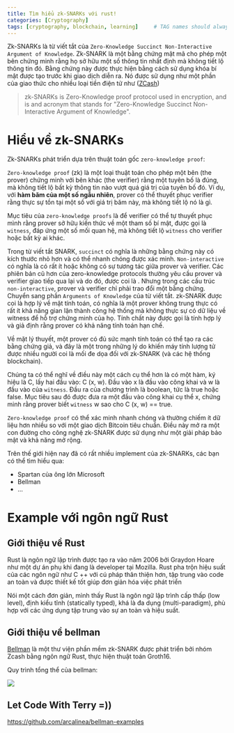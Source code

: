 ```yaml
---
title: Tìm hiểu zk-SNARKs với rust!
categories: [Cryptography]
tags: [cryptography, blockchain, learning]     # TAG names should always be lowercase
---
```


Zk-SNARKs là từ viết tắt của `Zero-Knowledge Succinct Non-Interactive Argument of Knowledge`. Zk-SNARK là một bằng chứng mật mã cho phép một bên chứng minh rằng họ sở hữu một số thông tin nhất định mà không tiết lộ thông tin đó.
Bằng chứng này được thực hiện bằng cách sử dụng khóa bí mật được tạo trước khi giao dịch diễn ra. Nó được sử dụng như một phần của giao thức cho nhiều loại tiền điện tử như ([ZCash](https://z.cash/))

> zk-SNARKs is Zero-Knowledge proof protocol used in encryption, and is and acronym that stands for "Zero-Knowledge Succinct Non-Interactive Argument of Knowledge". 

# Hiểu về zk-SNARKs
Zk-SNARKs phát triển dựa trên thuật toán gốc `zero-knowledge proof`:

`Zero-knowledge proof` (zk) là một loại thuật toán cho phép một bên (the prover) chứng minh với bên khác (the verifier) rằng một tuyên bố là đúng, mà không tiết lộ bất kỳ thông tin nào vượt quá giá trị của tuyên bố đó. Ví dụ, với <b>hàm băm của một số ngẫu nhiên</b>, prover có thể thuyết phục verifier rằng thực sự tồn tại một số với giá trị băm này, mà không tiết lộ nó là gì.

Mục tiêu của `zero-knowledge proofs` là để verifier có thể tự thuyết phục mình rằng prover sở hữu kiến thức về một tham số bí mật, được gọi là `witness`, đáp ứng một số mối quan hệ, mà không tiết lộ `witness` cho verifier hoặc bất kỳ ai khác.

Trong từ viết tắt SNARK, `succinct` có nghĩa là những bằng chứng này có kích thước nhỏ hơn và có thể nhanh chóng được xác minh. `Non-interactive` có nghĩa là có rất ít hoặc không có sự tương tác giữa prover và verifier. Các phiên bản cũ hơn của zero-knowledge protocols thường yêu cầu prover và verifier giao tiếp qua lại và do đó, được coi là . Nhưng trong các cấu trúc `non-interactive`, prover và verifier chỉ phải trao đổi một bằng chứng. Chuyển sang phần `Arguments of Knowledge` của từ viết tắt. zk-SNARK được coi là hợp lý về mặt tính toán, có nghĩa là một prover không trung thực có rất ít khả năng gian lận thành công hệ thống mà không thực sự có dữ liệu về witness để hỗ trợ chứng minh của họ. Tính chất này được gọi là tính hợp lý và giả định rằng prover có khả năng tính toán hạn chế.

Về mặt lý thuyết, một prover có đủ sức mạnh tính toán có thể tạo ra các bằng chứng giả, và đây là một trong những lý do khiến máy tính lượng tử được nhiều người coi là mối đe dọa đối với zk-SNARK (và các hệ thống blockchain).

Chúng ta có thể nghĩ về điều này một cách cụ thể hơn là có một hàm, ký hiệu là C, lấy hai đầu vào: C (x, w). Đầu vào x là đầu vào công khai và w là đầu vào của `witness`. Đầu ra của chương trình là boolean, tức là true hoặc false. Mục tiêu sau đó được đưa ra một đầu vào công khai cụ thể x, chứng minh rằng prover biết `witness` w sao cho C (x, w) == true.

`Zero-knowledge proof` có thể xác minh nhanh chóng và thường chiếm ít dữ liệu hơn nhiều so với một giao dịch Bitcoin tiêu chuẩn. Điều này mở ra một con đường cho công nghệ zk-SNARK được sử dụng như một giải pháp bảo mật và khả năng mở rộng.

Trên thế giới hiện nay đã có rất nhiều implement của zk-SNARKs, các bạn có thể tìm hiểu qua:
- <a herf="https://github.com/microsoft/Spartan">Spartan của ông lớn Microsoft</a>
- <a herf="https://github.com/zkcrypto/bellman">Bellman</a>
- ...

# Example với ngôn ngữ Rust

## Giới thiệu về Rust

Rust là ngôn ngữ lập trình được tạo ra vào năm 2006 bởi Graydon Hoare như một dự án phụ khi đang là developer tại Mozilla.  Rust pha trộn hiệu suất của các ngôn ngữ như C ++ với cú pháp thân thiện hơn, tập trung vào code an toàn và được thiết kế tốt giúp đơn giản hóa việc phát triển

Nói một cách đơn giản, mình thấy Rust là ngôn ngữ lập trình cấp thấp (low level), định kiểu tĩnh (statically typed), khá là đa dụng (multi-paradigm), phù hợp với các ứng dụng tập trung vào sự an toàn và hiệu suất.

## Giới thiệu về bellman

<a href="https://github.com/zcash/librustzcash/tree/master/bellman">Bellman</a>
 là một thư viện phần mềm zk-SNARK được phát triển bởi nhóm Zcash bằng ngôn ngữ Rust, thực hiện thuật toán Groth16. 

Quy trình tổng thể của bellman:

<img src="https://miro.medium.com/max/1400/1*CXpf6f27J7kx83C_nRtF-g.png" />

## Let Code With Terry =))

https://github.com/arcalinea/bellman-examples
